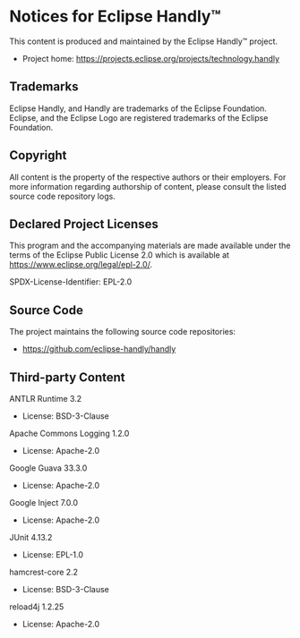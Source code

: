 Notices for Eclipse Handly™
==========================

This content is produced and maintained by the Eclipse Handly™ project.

 * Project home: <https://projects.eclipse.org/projects/technology.handly>

Trademarks
----------

Eclipse Handly, and Handly are trademarks of the Eclipse Foundation. Eclipse,
and the Eclipse Logo are registered trademarks of the Eclipse Foundation.

Copyright
---------

All content is the property of the respective authors or their employers.
For more information regarding authorship of content, please consult the
listed source code repository logs.

Declared Project Licenses
-------------------------

This program and the accompanying materials are made available under
the terms of the Eclipse Public License 2.0 which is available at
<https://www.eclipse.org/legal/epl-2.0/>.

SPDX-License-Identifier: EPL-2.0

Source Code
-----------

The project maintains the following source code repositories:

 * <https://github.com/eclipse-handly/handly>

Third-party Content
-------------------

ANTLR Runtime 3.2

 * License: BSD-3-Clause

Apache Commons Logging 1.2.0

 * License: Apache-2.0

Google Guava 33.3.0

 * License: Apache-2.0

Google Inject 7.0.0

 * License: Apache-2.0

JUnit 4.13.2

 * License: EPL-1.0

hamcrest-core 2.2

 * License: BSD-3-Clause

reload4j 1.2.25

 * License: Apache-2.0
